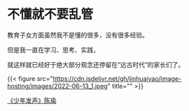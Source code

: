 # 不懂就不要乱管

教育子女方面虽然我不是懂的很多，没有很多经验。
<!--more-->
但是我一直在学习、思考、实践，
<!--more-->
就这样就已经好于绝大部分观念还停留在“远古时代”的家长们了。

{{< figure src="https://cdn.jsdelivr.net/gh/jinhuaiyao/image-hosting/images/2022-06-13_1.jpeg" title="" >}}



[《少年发声》陈瑜 ](https://weread.qq.com/book-detail?type=1&senderVid=37432009&v=45032570725cad7345009bfkcfc32da010cfcd208495488 "微信读书")



